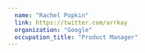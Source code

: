 ```yaml
---
  name: "Rachel Popkin"
  link: https://twitter.com/arrkay
  organization: "Google"
  occupation_title: "Product Manager"
---
```

